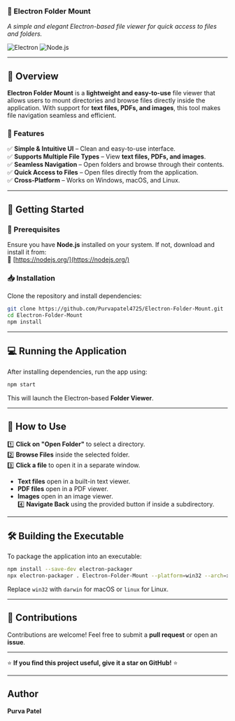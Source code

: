### **📂 Electron Folder Mount**  
*A simple and elegant Electron-based file viewer for quick access to files and folders.*  

![Electron](https://img.shields.io/badge/Made_with-Electron-47848F?style=for-the-badge&logo=electron)  ![Node.js](https://img.shields.io/badge/Powered_by-Node.js-339933?style=for-the-badge&logo=node.js)  

---  

## **🌟 Overview**  
**Electron Folder Mount** is a **lightweight and easy-to-use** file viewer that allows users to mount directories and browse files directly inside the application. With support for **text files, PDFs, and images**, this tool makes file navigation seamless and efficient.  

### **🎯 Features**  
✅ **Simple & Intuitive UI** – Clean and easy-to-use interface.  
✅ **Supports Multiple File Types** – View **text files, PDFs, and images**.  
✅ **Seamless Navigation** – Open folders and browse through their contents.  
✅ **Quick Access to Files** – Open files directly from the application.  
✅ **Cross-Platform** – Works on Windows, macOS, and Linux.  

---

## **🚀 Getting Started**  

### **🔧 Prerequisites**  
Ensure you have **Node.js** installed on your system. If not, download and install it from:  
🔗 [https://nodejs.org/](https://nodejs.org/)  

### **📥 Installation**  
Clone the repository and install dependencies:  
```bash
git clone https://github.com/Purvapatel4725/Electron-Folder-Mount.git
cd Electron-Folder-Mount
npm install
```

---

## **💻 Running the Application**  
After installing dependencies, run the app using:  
```bash
npm start
```
This will launch the Electron-based **Folder Viewer**.

---

## **📂 How to Use**  

1️⃣ **Click on "Open Folder"** to select a directory.  
2️⃣ **Browse Files** inside the selected folder.  
3️⃣ **Click a file** to open it in a separate window.  
   - **Text files** open in a built-in text viewer.  
   - **PDF files** open in a PDF viewer.  
   - **Images** open in an image viewer.  
4️⃣ **Navigate Back** using the provided button if inside a subdirectory.  

---

## **🛠 Building the Executable**  
To package the application into an executable:  
```bash
npm install --save-dev electron-packager
npx electron-packager . Electron-Folder-Mount --platform=win32 --arch=x64
```
Replace `win32` with `darwin` for macOS or `linux` for Linux.

---

## **🤝 Contributions**  
Contributions are welcome! Feel free to submit a **pull request** or open an **issue**.

---

⭐ **If you find this project useful, give it a star on GitHub!** ⭐  

---

## Author

**Purva Patel**
